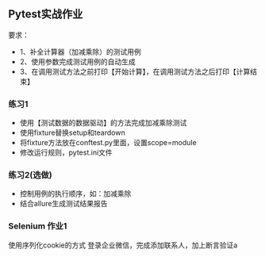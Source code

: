 ## Pytest实战作业
要求：
- 1、补全计算器（加减乘除）的测试用例
- 2、使用参数完成测试用例的自动生成
- 3、在调用测试方法之前打印【开始计算】，在调用测试方法之后打印【计算结束】
### 练习1
- 使用【测试数据的数据驱动】的方法完成加减乘除测试
- 使用fixture替换setup和teardown
- 将fixture方法放在conftest.py里面，设置scope=module
- 修改运行规则，pytest.ini文件
### 练习2(选做)
- 控制用例的执行顺序，如：加减乘除
- 结合allure生成测试结果报告
### Selenium 作业1
使用序列化cookie的方式 登录企业微信，完成添加联系人，加上断言验证a